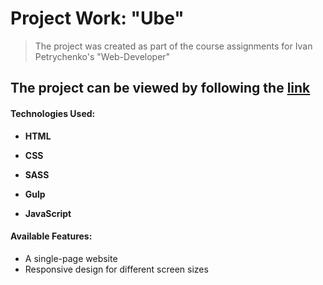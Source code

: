 # Project Work: "Ube"

>The project was created as part of the course assignments for Ivan Petrychenko's "Web-Developer"

## The project can be viewed by following the [link](https://ube.khudorenko.com/)

#### **Technologies Used:**

-  **HTML**

-  **CSS**

-  **SASS**

-  **Gulp**

-  **JavaScript**

#### **Available Features:**
-   A single-page website
-   Responsive design for different screen sizes
